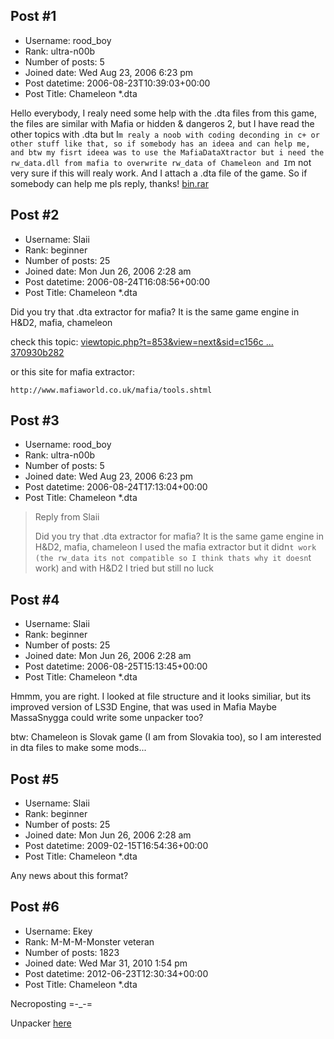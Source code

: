 ## Post #1
- Username: rood_boy
- Rank: ultra-n00b
- Number of posts: 5
- Joined date: Wed Aug 23, 2006 6:23 pm
- Post datetime: 2006-08-23T10:39:03+00:00
- Post Title: Chameleon *.dta

Hello everybody, I realy need some help with the .dta files from this game, the files are similar with Mafia or hidden & dangeros 2, but   I have read the other topics with .dta but I`m realy a noob with coding deconding in c+ or other stuff like that, so if somebody has an ideea and can help me, and btw my fisrt ideea was to use the MafiaDataXtractor but i need the rw_data.dll from mafia to overwrite rw_data of Chameleon and I`m not very sure if this will realy work. And I attach a .dta file of the game. So if somebody can help me pls reply, thanks!
[bin.rar](https://xentaxbackup.github.io/file/821_bin.rar)
## Post #2
- Username: Slaii
- Rank: beginner
- Number of posts: 25
- Joined date: Mon Jun 26, 2006 2:28 am
- Post datetime: 2006-08-24T16:08:56+00:00
- Post Title: Chameleon *.dta

Did you try that .dta extractor for mafia?
It is the same game engine in H&D2, mafia, chameleon

check this topic:
[viewtopic.php?t=853&view=next&sid=c156c ... 370930b282](http://forum.xentax.com/viewtopic.php?t=853&view=next&sid=c156cffe8650e7c13ac341370930b282)

or this site for mafia extractor:

```
http://www.mafiaworld.co.uk/mafia/tools.shtml
```
## Post #3
- Username: rood_boy
- Rank: ultra-n00b
- Number of posts: 5
- Joined date: Wed Aug 23, 2006 6:23 pm
- Post datetime: 2006-08-24T17:13:04+00:00
- Post Title: Chameleon *.dta

> Reply from Slaii
>
> Did you try that .dta extractor for mafia?
It is the same game engine in H&D2, mafia, chameleon
I used the mafia extractor but it didn`t work (the rw_data its not compatible so I think thats why it doesn`t work) and with H&D2 I tried but still no luck
## Post #4
- Username: Slaii
- Rank: beginner
- Number of posts: 25
- Joined date: Mon Jun 26, 2006 2:28 am
- Post datetime: 2006-08-25T15:13:45+00:00
- Post Title: Chameleon *.dta

Hmmm, you are right.
I looked at file structure and it looks similiar, but its improved version of LS3D Engine, that was used in Mafia
Maybe MassaSnygga could write some unpacker too?

btw: Chameleon is Slovak game (I am from Slovakia too), so I am interested in dta files to make some mods...
## Post #5
- Username: Slaii
- Rank: beginner
- Number of posts: 25
- Joined date: Mon Jun 26, 2006 2:28 am
- Post datetime: 2009-02-15T16:54:36+00:00
- Post Title: Chameleon *.dta

Any news about this format?
## Post #6
- Username: Ekey
- Rank: M-M-M-Monster veteran
- Number of posts: 1823
- Joined date: Wed Mar 31, 2010 1:54 pm
- Post datetime: 2012-06-23T12:30:34+00:00
- Post Title: Chameleon *.dta

Necroposting =-_-=

Unpacker [here](http://forum.xentax.com/viewtopic.php?f=32&t=9135)
